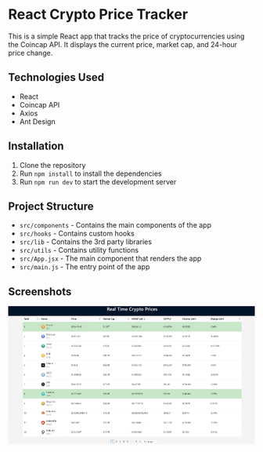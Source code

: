 # React Crypto Price Tracker

This is a simple React app that tracks the price of cryptocurrencies using the Coincap API. It displays the current
price, market cap, and 24-hour price change.

## Technologies Used

- React
- Coincap API
- Axios
- Ant Design

## Installation

1. Clone the repository
2. Run `npm install` to install the dependencies
3. Run `npm run dev` to start the development server

## Project Structure

- `src/components` - Contains the main components of the app
- `src/hooks` - Contains custom hooks
- `src/lib` - Contains the 3rd party libraries
- `src/utils` - Contains utility functions
- `src/App.jsx` - The main component that renders the app
- `src/main.js` - The entry point of the app

## Screenshots

![image](/preview/1.gif)
